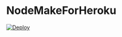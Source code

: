 # NodeMakeForHeroku
[![Deploy](https://www.herokucdn.com/deploy/button.png)](https://heroku.com/deploy?template=https://github.com/XOS/NodeMakeForHeroku
)
